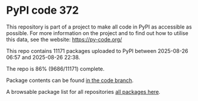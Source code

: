 # PyPI code 372

This repository is part of a project to make all code in PyPI as accessible as possible. For more information 
on the project and to find out how to utilise this data, see the website: https://py-code.org/

This repo contains 11171 packages uploaded to PyPI between 
2025-08-26 06:57 and 2025-08-26 22:38.

The repo is 86% (9686/11171) complete.

Package contents can be found [in the code branch](https://github.com/pypi-data/pypi-mirror-372/tree/code/packages).

A browsable package list for all repositories [all packages here](https://py-code.org/repositories/pypi-mirror-372).


